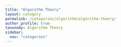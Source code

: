 ```yaml
---
title: "Algorithm Theory"
layout: category
permalink: /categories/algorithm/algorithm-theory/
author_profile: true
taxonomy: Algorithm Theory
sidebar:
  nav: "categories"
---
```

